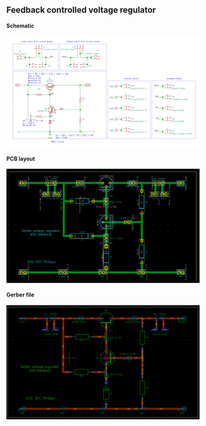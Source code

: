 ## Feedback controlled voltage regulator

#### Schematic

![](docs/schematic.png)

#### PCB layout

![](docs/layout.png)

#### Gerber file 

![](docs/gerber.png)
